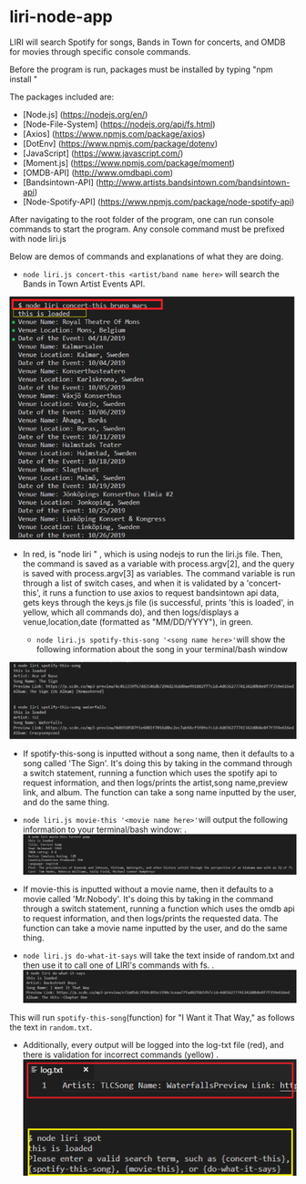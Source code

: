 # liri-node-app
LIRI will search Spotify for songs, Bands in Town for concerts, and OMDB for movies through specific console commands.

Before the program is run, packages must be installed by typing "npm install <program>"
  
The packages included are:
* [Node.js] (https://nodejs.org/en/)
* [Node-File-System] (https://nodejs.org/api/fs.html)
* [Axios] (https://www.npmjs.com/package/axios)
* [DotEnv] (https://www.npmjs.com/package/dotenv)
* [JavaScript] (https://www.javascript.com/)
* [Moment.js] (https://www.npmjs.com/package/moment)
* [OMDB-API] (http://www.omdbapi.com)
* [Bandsintown-API] (http://www.artists.bandsintown.com/bandsintown-api)
* [Node-Spotify-API] (https://www.npmjs.com/package/node-spotify-api)
  
After navigating to the root folder of the program, one can run console commands to start the program.
Any console command must be prefixed with node liri.js <command> 

Below are demos of commands and explanations of what they are doing.

*  `node liri.js concert-this <artist/band name here>` will search the Bands in Town Artist Events API.

![Concert img](screenshots/concert-this.png)
 
 * In red, is "node liri <command> <query>" , which is using nodejs to run the liri.js file. Then, the command is saved as a variable with process.argv[2], and the query is saved with process.argv[3] as variables. The command variable is run through a list of switch cases, and when it is validated by a 'concert-this', it runs a function to use axios to request bandsintown api data, gets keys through the keys.js file (is successful, prints 'this is loaded', in yellow, which all commands do), and then logs/displays a venue,location,date (formatted as "MM/DD/YYYY"), in green.
  
   *   `node liri.js spotify-this-song '<song name here>'`will show the following information about the song in your terminal/bash window
  
  ![Song img](screenshots/spotify-this-song.png)
  
  * If spotify-this-song is inputted without a song name, then it defaults to a song called 'The Sign'. It's doing this by taking in the command through a switch statement, running a function which uses the spotify api to request information, and then logs/prints the artist,song name,preview link, and album. The function  can take a song name inputted by the user, and do the same thing. 

   * `node liri.js movie-this '<movie name here>'`will output the following information to your terminal/bash window:
 . 
    ![Movie img](screenshots/movie-this.png)

  * If movie-this is inputted without a movie name, then it defaults to a movie called 'Mr.Nobody'. It's doing this by taking in the command through a switch statement, running a function which uses the omdb api to request information, and then logs/prints the requested data. The function can take a movie name inputted by the user, and do the same thing. 



   *  `node liri.js do-what-it-says` will take the text inside of random.txt and then use it to call one of LIRI's commands with fs.
.
    ![doit img](screenshots/do-what-it-says.png)

   This will run `spotify-this-song`(function) for "I Want it That Way," as follows the text in `random.txt`.
   
   * Additionally, every output will be logged into the log-txt file (red), and there is validation for incorrect commands (yellow)
 .  
   ![log img](screenshots/log.png)
